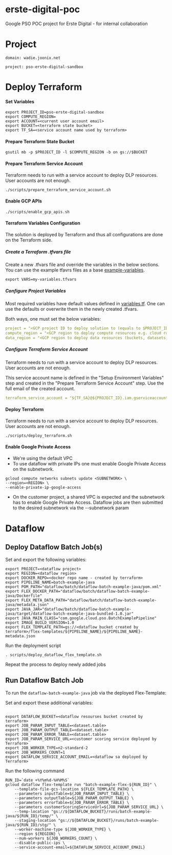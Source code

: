 # erste-digital-poc
Google PSO POC project for Erste Digital - for internal collaboration

# Project
```shell
domain: wadie.joonix.net

project: pso-erste-digital-sandbox
```
# Deploy Terraform

#### Set Variables
```shell
export PROJECT_ID=pso-erste-digital-sandbox
export COMPUTE_REGION=
export ACCOUNT=<current user account email>
export BUCKET=<terraform state bucket>
export TF_SA=<service account name used by terraform>
```

#### Prepare Terraform State Bucket

```shell
gsutil mb -p $PROJECT_ID -l $COMPUTE_REGION -b on gs://$BUCKET
```

#### Prepare Terraform Service Account

Terraform needs to run with a service account to deploy DLP resources. User accounts are not enough.

```shell
./scripts/prepare_terraform_service_account.sh
```

#### Enable GCP APIs

```shell
./scripts/enable_gcp_apis.sh
```


#### Terraform Variables Configuration

The solution is deployed by Terraform and thus all configurations are done
on the Terraform side.

##### Create a Terraform .tfvars file

Create a new .tfvars file and override the variables in the below sections. You can use the example
tfavrs files as a base [example-variables](terraform/example-variables.tfvars).

```shell
export VARS=my-variables.tfvars
```

##### Configure Project Variables

Most required variables have default values defined in [variables.tf](terraform/variables.tf).
One can use the defaults or overwrite them in the newly created .tfvars.

Both ways, one must set the below variables:

```yaml
project = "<GCP project ID to deploy solution to (equals to $PROJECT_ID) >"
compute_region = "<GCP region to deploy compute resources e.g. cloud run, iam, etc (equals to $COMPUTE_REGION)>"
data_region = "<GCP region to deploy data resources (buckets, datasets, tag templates, etc> (equals to $DATA_REGION)"
```

##### Configure Terraform Service Account

Terraform needs to run with a service account to deploy DLP resources. User accounts are not enough.

This service account name is defined in the "Setup Environment Variables" step and created
in the "Prepare Terraform Service Account" step.
Use the full email of the created account.
```yaml
terraform_service_account = "${TF_SA}@${PROJECT_ID}.iam.gserviceaccount.com"
```

#### Deploy Terraform

Terraform needs to run with a service account to deploy DLP resources. User accounts are not enough.

```shell
./scripts/deploy_terraform.sh
```

#### Enable Google Private Access

* We're using the default VPC
* To use dataflow with private IPs one must enable Google Private Access on the subnetwork.
```shell
gcloud compute networks subnets update <SUBNETWORK> \
--region=<REGION> \
--enable-private-ip-google-access
```
* On the customer project, a shared VPC is expected and the subnetwork has to enable Google Private Access. Dataflow jobs are then submitted
  to the desired subnetwork via the --subnetwork param

# Dataflow
## Deploy Dataflow Batch Job(s)

Set and export the following variables:

```shell
export PROJECT=<dataflow project>
export REGION=<dataflow region>
export DOCKER_REPO=<docker repo name - created by terraform>
export PIPELINE_NAME=batch-example-java
export POM_PATH="dataflow/batch/dataflow-batch-example-java/pom.xml"
export FLEX_DOCKER_PATH="dataflow/batch/dataflow-batch-example-java/Dockerfile"
export FLEX_META_DATA_PATH="dataflow/batch/dataflow-batch-example-java/metadata.json"
export JAVA_JAR="dataflow/batch/dataflow-batch-example-java/target/dataflow-batch-example-java-bundled-1.0.jar"
export JAVA_MAIN_CLASS="com.google.cloud.pso.BatchExamplePipeline"
export IMAGE_BUILD_VERSION=1.0
export FLEX_TEMPLATE_PATH=gs://<dataflow bucket created by terraform>/flex-templates/${PIPELINE_NAME}/${PIPELINE_NAME}-metadata.json
```
  
Run the deployment script
```shell
. scripts/deploy_dataflow_flex_template.sh 
```

Repeat the process to deploy newly added jobs


## Run Dataflow Batch Job

To run the `dataflow-batch-example-java` job via the deployed Flex-Template:

Set and export these additional variables:
```shell

export DATAFLOW_BUCKET=<dataflow resourses bucket created by terraform>
export JOB_PARAM_INPUT_TABLE=<dataset.table>
export JOB_PARAM_OUTPUT_TABLE=<dataset.table>
export JOB_PARAM_ERROR_TABLE=<dataset.table>
export JOB_PARAM_SERVICE_URL=<customer scoring service deployed by Terraform>
export JOB_WORKER_TYPE=n2-standard-2
export JOB_WORKERS_COUNT=1
export DATAFLOW_SERVICE_ACCOUNT_EMAIL=<dataflow sa deployed by Terraform>
```

Run the following command
```shell
RUN_ID=`date +%Y%m%d-%H%M%S`
gcloud dataflow flex-template run "batch-example-flex-${RUN_ID}" \
    --template-file-gcs-location ${FLEX_TEMPLATE_PATH} \
    --parameters inputTable=${JOB_PARAM_INPUT_TABLE} \
    --parameters outputTable=${JOB_PARAM_OUTPUT_TABLE} \
    --parameters errorTable=${JOB_PARAM_ERROR_TABLE} \
    --parameters customerScoringServiceUrl=${JOB_PARAM_SERVICE_URL} \
    --temp-location "gs://${DATAFLOW_BUCKET}/runs/batch-example-java/${RUN_ID}/temp/" \
    --staging-location "gs://${DATAFLOW_BUCKET}/runs/batch-example-java/${RUN_ID}/stg/" \
    --worker-machine-type ${JOB_WORKER_TYPE} \
    --region ${REGION} \
    --num-workers ${JOB_WORKERS_COUNT} \
    --disable-public-ips \
    --service-account-email=${DATAFLOW_SERVICE_ACCOUNT_EMAIL}
```


